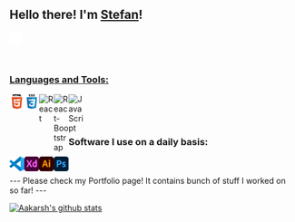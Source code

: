 
## Hello there! I'm <a href="https://www.linkedin.com/in/kefistefi/" target="_blank">Stefan</a>!



<a href="https://www.linkedin.com/in/kefistefi/" target="_blank"><img align="left" alt="Stefan | LinkedIn" width="22px" src="https://github.com/Aakarsh-B/trying-repos/blob/master/linkedin.svg" />

<br />
<br />
<br />


### Languages and Tools:


<a href="https://www.w3.org/html/" target="_blank"><img align="left" alt="HTML5" width="26px" src="https://raw.githubusercontent.com/github/explore/80688e429a7d4ef2fca1e82350fe8e3517d3494d/topics/html/html.png" /></a>
<a href="https://www.w3schools.com/css/" target="_blank"><img align="left" alt="CSS3" width="26px" src="https://raw.githubusercontent.com/github/explore/80688e429a7d4ef2fca1e82350fe8e3517d3494d/topics/css/css.png" /></a>
<a href="https://reactjs.org/" target="_blank"> <img align="left" alt="React" width="26px" src="https://upload.wikimedia.org/wikipedia/commons/thumb/a/a7/React-icon.svg/220px-React-icon.svg.png"/> </a>
<a href="https://react-bootstrap.github.io/" target="_blank"> <img align="left" alt="React-Bootstrap" width="26px" src="https://crowdcast-prod.imgix.net/-KHhIzuATU2K4OVPd2sP/event-cover-5388?w=800"/> </a>
<a href="https://www.javascript.com/" target="_blank"> <img align="left" alt="JavaScript" width="26px" src="https://upload.wikimedia.org/wikipedia/commons/thumb/9/99/Unofficial_JavaScript_logo_2.svg/512px-Unofficial_JavaScript_logo_2.svg.png"/> </a>
<br />
<br />
<br />

### Software I use on a daily basis:

<img align="left" alt="Visual Studio Code" width="26px" src="https://raw.githubusercontent.com/github/explore/80688e429a7d4ef2fca1e82350fe8e3517d3494d/topics/visual-studio-code/visual-studio-code.png" />
<a href="https://www.adobe.com/products/xd.html" target="_blank"> <img align="left" alt="XD" width="26px" src="https://github.com/Aakarsh-B/trying-repos/blob/master/adobexd.png?raw=true"/> </a> 
<a href="https://www.adobe.com/in/products/illustrator.html" target="_blank"> <img align="left" alt="Illustrator" width="26px" src="https://github.com/Aakarsh-B/trying-repos/blob/master/illustrator.png?raw=true"/> </a> 
<a href="https://www.photoshop.com/en" target="_blank"> <img align="left" alt="Photoshop" width="26px" src="https://github.com/Aakarsh-B/trying-repos/blob/master/photoshop.png?raw=true"/> </a>



<br />
<br />
---
  Please check my Portfolio page! It contains bunch of stuff I worked on so far!
---

[![Aakarsh's github stats](https://github-readme-stats.vercel.app/api?username=Kefi999&include_all_commits=true&count_private=true&show_icons=true&line_height=20&title_color=FFFFFF&icon_color=FFFFFF&text_color=FFFFFF&bg_color=0D1117)](https://github.com/anuraghazra/github-readme-stats)
